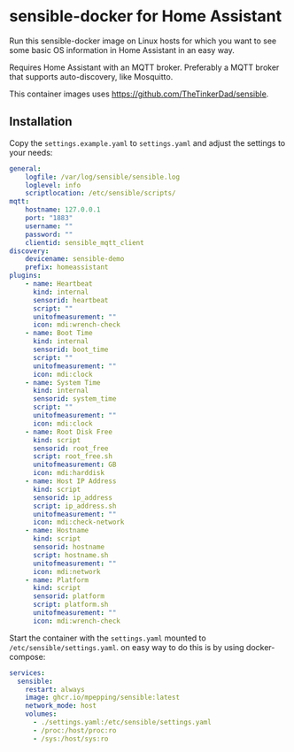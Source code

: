 # sensible-docker for Home Assistant

Run this sensible-docker image on Linux hosts for which you want to see some basic OS information in Home Assistant in an easy way.

Requires Home Assistant with an MQTT broker. Preferably a MQTT broker that supports auto-discovery, like Mosquitto.

This container images uses <https://github.com/TheTinkerDad/sensible>.

## Installation

Copy the `settings.example.yaml` to `settings.yaml` and adjust the settings to your needs:

```yaml
general:
    logfile: /var/log/sensible/sensible.log
    loglevel: info
    scriptlocation: /etc/sensible/scripts/
mqtt:
    hostname: 127.0.0.1
    port: "1883"
    username: ""
    password: ""
    clientid: sensible_mqtt_client
discovery:
    devicename: sensible-demo
    prefix: homeassistant
plugins:
    - name: Heartbeat
      kind: internal
      sensorid: heartbeat
      script: ""
      unitofmeasurement: ""
      icon: mdi:wrench-check
    - name: Boot Time
      kind: internal
      sensorid: boot_time
      script: ""
      unitofmeasurement: ""
      icon: mdi:clock
    - name: System Time
      kind: internal
      sensorid: system_time
      script: ""
      unitofmeasurement: ""
      icon: mdi:clock
    - name: Root Disk Free
      kind: script
      sensorid: root_free
      script: root_free.sh
      unitofmeasurement: GB
      icon: mdi:harddisk
    - name: Host IP Address
      kind: script
      sensorid: ip_address
      script: ip_address.sh
      unitofmeasurement: ""
      icon: mdi:check-network
    - name: Hostname
      kind: script
      sensorid: hostname
      script: hostname.sh
      unitofmeasurement: ""
      icon: mdi:network
    - name: Platform
      kind: script
      sensorid: platform
      script: platform.sh
      unitofmeasurement: ""
      icon: mdi:wrench-check
```

Start the container with the `settings.yaml` mounted to `/etc/sensible/settings.yaml`. on easy way to do this is by using docker-compose:

```yaml
services:
  sensible:
    restart: always
    image: ghcr.io/mpepping/sensible:latest
    network_mode: host
    volumes:
      - ./settings.yaml:/etc/sensible/settings.yaml
      - /proc:/host/proc:ro
      - /sys:/host/sys:ro
```

